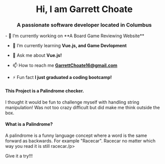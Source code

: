 <h1 align="center">Hi, I am Garrett Choate</h1>
<h3 align="center">A passionate software developer located in Columbus</h3>
- 🔭 I’m currently working on **A Board Game Reviewing Website**

- 🌱 I’m currently learning **Vue.js, and Game Devlopment**

- 💬 Ask me about **Vue.js!**

- 📫 How to reach me **GarrettChoate16@gmail.com**

- ⚡ Fun fact **I just graduated a coding bootcamp!**
<h4> This Project is a Palindrome checker.</h4>
<p> I thought it would be fun to challenge myself with handling string manipulation! Was not too crazy difficult but did make me think outside the box.</p>
<h4>What is a Palindrome?</h4>
<p>A palindrome is a funny language concept where a word is the same forward as backwards. For example "Racecar". Racecar no matter which way you read it is still racecar./p>
<p>Give it a try!!!</p>
